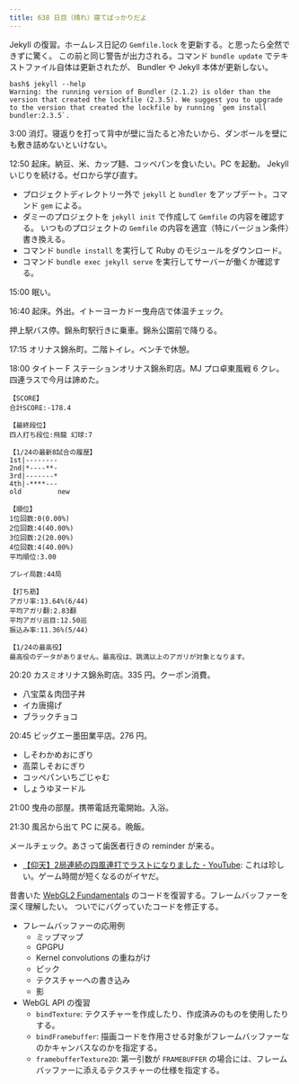 ```yaml
---
title: 638 日目（晴れ）寝てばっかりだよ
---
```


Jekyll の復習。ホームレス日記の `Gemfile.lock` を更新する。と思ったら全然できずに驚く。
この前と同じ警告が出力される。コマンド `bundle update` でテキストファイル自体は更新されたが、
Bundler や Jekyll 本体が更新しない。

```console
bash$ jekyll --help
Warning: the running version of Bundler (2.1.2) is older than the
version that created the lockfile (2.3.5). We suggest you to upgrade
to the version that created the lockfile by running `gem install bundler:2.3.5`.
```

3:00 消灯。寝返りを打って背中が壁に当たると冷たいから、ダンボールを壁にも敷き詰めないといけない。

12:50 起床。納豆、米、カップ麺、コッペパンを食いたい。PC を起動。
Jekyll いじりを続ける。ゼロから学び直す。

* プロジェクトディレクトリー外で `jekyll` と `bundler` をアップデート。コマンド `gem` による。
* ダミーのプロジェクトを `jekyll init` で作成して `Gemfile` の内容を確認する。
  いつものプロジェクトの `Gemfile` の内容を適宜（特にバージョン条件）書き換える。
* コマンド `bundle install` を実行して Ruby のモジュールをダウンロード。
* コマンド `bundle exec jekyll serve` を実行してサーバーが働くか確認する。

15:00 眠い。

16:40 起床。外出。イトーヨーカドー曳舟店で体温チェック。

押上駅バス停。錦糸町駅行きに乗車。錦糸公園前で降りる。

17:15 オリナス錦糸町。二階トイレ。ベンチで休憩。

18:00 タイトー F ステーションオリナス錦糸町店。MJ プロ卓東風戦 6 クレ。
四連ラスで今月は諦めた。

```text
【SCORE】
合計SCORE:-178.4

【最終段位】
四人打ち段位:飛龍 幻球:7

【1/24の最新8試合の履歴】
1st|--------
2nd|*----**-
3rd|-------*
4th|-****---
old         new

【順位】
1位回数:0(0.00%)
2位回数:4(40.00%)
3位回数:2(20.00%)
4位回数:4(40.00%)
平均順位:3.00

プレイ局数:44局

【打ち筋】
アガリ率:13.64%(6/44)
平均アガリ翻:2.83翻
平均アガリ巡目:12.50巡
振込み率:11.36%(5/44)

【1/24の最高役】
最高役のデータがありません。最高役は、跳満以上のアガリが対象となります。
```

20:20 カスミオリナス錦糸町店。335 円。クーポン消費。

* 八宝菜＆肉団子丼
* イカ唐揚げ
* ブラックチョコ

20:45 ビッグエー墨田業平店。276 円。

* しそわかめおにぎり
* 高菜しそおにぎり
* コッペパンいちごじゃむ
* しょうゆヌードル

21:00 曳舟の部屋。携帯電話充電開始。入浴。

21:30 風呂から出て PC に戻る。晩飯。

メールチェック。あさって歯医者行きの reminder が来る。

* [【仰天】2局連続の四風連打でラストになりました - YouTube](https://www.youtube.com/watch?v=jQYjrqSCsxw):
  これは珍しい。ゲーム時間が短くなるのがイヤだ。

昔書いた [WebGL2 Fundamentals] のコードを復習する。フレームバッファーを深く理解したい。
ついでにバグっていたコードを修正する。

* フレームバッファーの応用例
  * ミップマップ
  * GPGPU
  * Kernel convolutions の重ねがけ
  * ピック
  * テクスチャーへの書き込み
  * 影
* WebGL API の復習
  * `bindTexture`: テクスチャーを作成したり、作成済みのものを使用したりする。
  * `bindFramebuffer`: 描画コードを作用させる対象がフレームバッファーなのかキャンバスなのかを指定する。
  * `framebufferTexture2D`: 第一引数が `FRAMEBUFFER` の場合には、フレームバッファーに添えるテクスチャーの仕様を指定する。

[WebGL2 Fundamentals]: https://webgl2fundamentals.org
